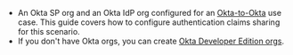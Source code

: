 * An Okta SP org and an Okta IdP org configured for an [Okta-to-Okta](/docs/guides/add-an-external-idp/oktatookta/main/) use case. This guide covers how to configure authentication claims sharing for this scenario.
* If you don't have Okta orgs, you can create [Okta Developer Edition orgs](https://developer.okta.com/signup).
